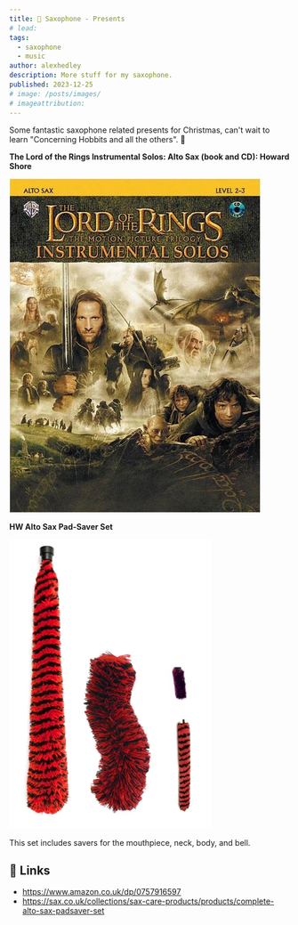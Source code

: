 ```yaml
---
title: 🎷 Saxophone - Presents
# lead:
tags:
  - saxophone
  - music
author: alexhedley
description: More stuff for my saxophone.
published: 2023-12-25
# image: /posts/images/
# imageattribution:
---
```


<!-- 🎷 Saxophone - Presents -->

Some fantastic saxophone related presents for Christmas, can't wait to learn "Concerning Hobbits and all the others". 🎷

**The Lord of the Rings Instrumental Solos: Alto Sax (book and CD): Howard Shore**

![The Lord of the Rings Instrumental Solos: Alto Sax (book and CD): Howard Shore](images/saxophone/Saxophone_LotR_Instrumental.jpg "The Lord of the Rings Instrumental Solos: Alto Sax (book and CD): Howard Shore")

**HW Alto Sax Pad-Saver Set**

![HW Alto Sax Pad-Saver Set](images/saxophone/alto-sax-padsaver-set.png "HW Alto Sax Pad-Saver Set")

This set includes savers for the mouthpiece, neck, body, and bell.

## 🔗 Links

- https://www.amazon.co.uk/dp/0757916597
- https://sax.co.uk/collections/sax-care-products/products/complete-alto-sax-padsaver-set

